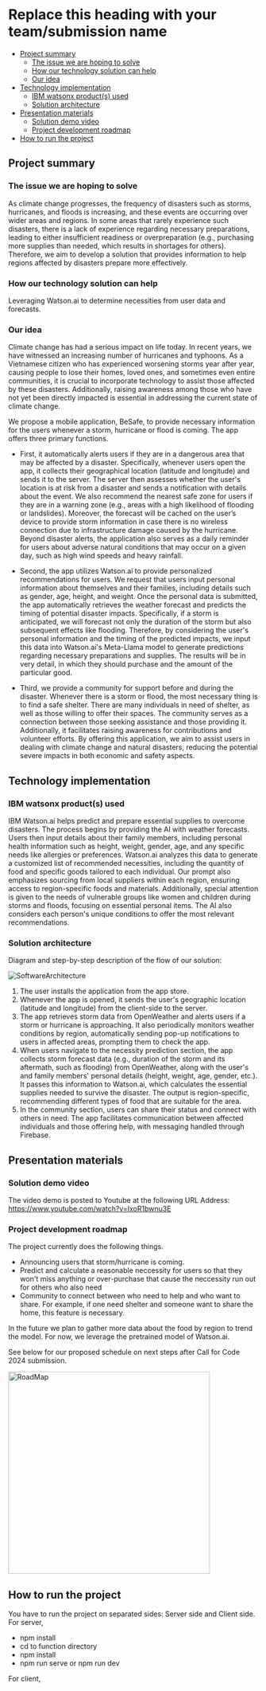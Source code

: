 # Replace this heading with your team/submission name

- [Project summary](#project-summary)
  - [The issue we are hoping to solve](#the-issue-we-are-hoping-to-solve)
  - [How our technology solution can help](#how-our-technology-solution-can-help)
  - [Our idea](#our-idea)
- [Technology implementation](#technology-implementation)
  - [IBM watsonx product(s) used](#ibm-ai-services-used)
  - [Solution architecture](#solution-architecture)
- [Presentation materials](#presentation-materials)
  - [Solution demo video](#solution-demo-video)
  - [Project development roadmap](#project-development-roadmap)
- [How to run the project](#how-to-run-the-project)

## Project summary

### The issue we are hoping to solve

As climate change progresses, the frequency of disasters such as storms, hurricanes, and floods is increasing, and these events are occurring over wider areas and regions. In some areas that rarely experience such disasters, there is a lack of experience regarding necessary preparations, leading to either insufficient readiness or overpreparation (e.g., purchasing more supplies than needed, which results in shortages for others). Therefore, we aim to develop a solution that provides information to help regions affected by disasters prepare more effectively.

### How our technology solution can help

Leveraging Watson.ai to determine necessities from user data and forecasts.

### Our idea

Climate change has had a serious impact on life today. In recent years, we have witnessed an increasing number of hurricanes and typhoons. As a Vietnamese citizen who has experienced worsening storms year after year, causing people to lose their homes, loved ones, and sometimes even entire communities, it is crucial to incorporate technology to assist those affected by these disasters. Additionally, raising awareness among those who have not yet been directly impacted is essential in addressing the current state of climate change.

We propose a mobile application, BeSafe, to provide necessary information for the users whenever a storm, hurricane or flood is coming. The app offers three primary functions. 

- First, it automatically alerts users if they are in a dangerous area that may be affected by a disaster. Specifically, whenever users open the app, it collects their geographical location (latitude and longitude) and sends it to the server. The server then assesses whether the user's location is at risk from a disaster and sends a notification with details about the event. We also recommend the nearest safe zone for users if they are in a warning zone (e.g., areas with a high likelihood of flooding or landslides). Moreover, the forecast will be cached on the user’s device to provide storm information in case there is no wireless connection due to infrastructure damage caused by the hurricane. Beyond disaster alerts, the application also serves as a daily reminder for users about adverse natural conditions that may occur on a given day, such as high wind speeds and heavy rainfall.

- Second, the app utilizes Watson.ai to provide personalized recommendations for users. We request that users input personal information about themselves and their families, including details such as gender, age, height, and weight. Once the personal data is submitted, the app automatically retrieves the weather forecast and predicts the timing of potential disaster impacts. Specifically, if a storm is anticipated, we will forecast not only the duration of the storm but also subsequent effects like flooding. Therefore, by considering the user's personal information and the timing of the predicted impacts, we input this data into Watson.ai's Meta-Llama model to generate predictions regarding necessary preparations and supplies. The results will be in very detail, in which they should purchase and the amount of the particular good.

- Third, we provide a community for support before and during the disaster. Whenever there is a storm or flood, the most necessary thing is to find a safe shelter. There are many individuals in need of shelter, as well as those willing to offer their spaces. The community serves as a connection between those seeking assistance and those providing it. Additionally, it facilitates raising awareness for contributions and volunteer efforts. By offering this application, we aim to assist users in dealing with climate change and natural disasters, reducing the potential severe impacts in both economic and safety aspects.


## Technology implementation

### IBM watsonx product(s) used

IBM Watson.ai helps predict and prepare essential supplies to overcome disasters. The process begins by providing the AI with weather forecasts. Users then input details about their family members, including personal health information such as height, weight, gender, age, and any specific needs like allergies or preferences. Watson.ai analyzes this data to generate a customized list of recommended necessities, including the quantity of food and specific goods tailored to each individual. Our prompt also emphasizes sourcing from local suppliers within each region, ensuring access to region-specific foods and materials. Additionally, special attention is given to the needs of vulnerable groups like women and children during storms and floods, focusing on essential personal items. The AI also considers each person's unique conditions to offer the most relevant recommendations.

### Solution architecture

Diagram and step-by-step description of the flow of our solution:

![SoftwareArchitecture](https://github.com/user-attachments/assets/d881b2e2-359f-482c-aa3d-2397e33488ce)

1. The user installs the application from the app store.
2. Whenever the app is opened, it sends the user's geographic location (latitude and longitude) from the client-side to the server.
3. The app retrieves storm data from OpenWeather and alerts users if a storm or hurricane is approaching. It also periodically monitors weather conditions by region, automatically sending pop-up notifications to users in affected areas, prompting them to check the app. 
3. When users navigate to the necessity prediction section, the app collects storm forecast data (e.g., duration of the storm and its aftermath, such as flooding) from OpenWeather, along with the user's and family members' personal details (height, weight, age, gender, etc.). It passes this information to Watson.ai, which calculates the essential supplies needed to survive the disaster. The output is region-specific, recommending different types of food that are suitable for the area.
4. In the community section, users can share their status and connect with others in need. The app facilitates communication between affected individuals and those offering help, with messaging handled through Firebase.

## Presentation materials

### Solution demo video

The video demo is posted to Youtube at the following URL Address: https://www.youtube.com/watch?v=IxoR1bwnu3E

### Project development roadmap

The project currently does the following things.

- Announcing users that storm/hurricane is coming.
- Predict and calculate a reasonable neccessity for users so that they won't miss anything or over-purchase that cause the neccessity run out for others who also need
- Community to connect between who need to help and who want to share. For example, if one need shelter and someone want to share the home, this feature is necessary.

In the future we plan to gather more data about the food by region to trend the model. For now, we leverage the pretrained model of Watson.ai. 

See below for our proposed schedule on next steps after Call for Code 2024 submission.

<img width="406" alt="RoadMap" src="https://github.com/user-attachments/assets/aa24298a-9af2-44c3-a58f-6df7992160b2">

## How to run the project

You have to run the project on separated sides: Server side and Client side.
For server, 
- npm install
- cd to function directory
- npm install
- npm run serve or npm run dev

For client,

